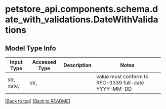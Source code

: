 <a name="top"></a>
<a id="DateWithValidations"></a>
# petstore_api.components.schema.date_with_validations.DateWithValidations

## Model Type Info
Input Type | Accessed Type | Description | Notes
------------ | ------------- | ------------- | -------------
str, date,  | str,  |  | value must conform to RFC-3339 full-date YYYY-MM-DD

[[Back to top]](#top) [[Back to README]](../../../README.md)